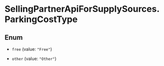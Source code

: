 # SellingPartnerApiForSupplySources.ParkingCostType

## Enum


* `free` (value: `"Free"`)

* `other` (value: `"Other"`)


